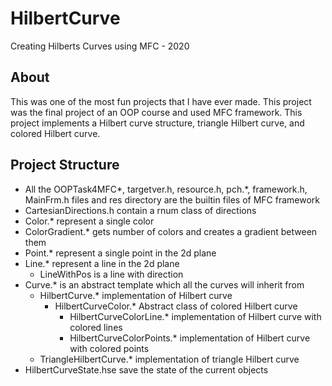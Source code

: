 # HilbertCurve
Creating Hilberts Curves using MFC - 2020

## About
This was one of the most fun projects that I have ever made.
This project was the final project of an OOP course and used MFC framework.
This project implements a Hilbert curve structure, triangle Hilbert curve, and colored Hilbert curve.

## Project Structure
* All the OOPTask4MFC*, targetver.h, resource.h, pch.*, framework.h, MainFrm.h files and res directory are the builtin files of MFC framework
* CartesianDirections.h contain a rnum class of directions
* Color.* represent a single color
* ColorGradient.* gets number of colors and creates a gradient between them
* Point.* represent a single point in the 2d plane
* Line.* represent a line in the 2d plane
  * LineWithPos is a line with direction
* Curve.* is an abstract template which all the curves will inherit from
  * HilbertCurve.* implementation of Hilbert curve
    * HilbertCurveColor.* Abstract class of colored Hilbert curve
       * HilbertCurveColorLine.* implementation of Hilbert curve with colored lines
       * HilbertCurveColorPoints.* implementation of Hilbert curve with colored points
  * TriangleHilbertCurve.* implementation of triangle Hilbert curve
* HilbertCurveState.hse save the state of the current objects
   
